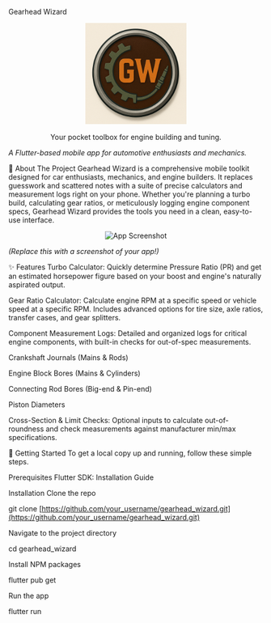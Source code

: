 Gearhead Wizard
<p align="center">
<img src="assets/logo.png" alt="Gearhead Wizard Logo" width="200"/>
</p>

<p align="center">
Your pocket toolbox for engine building and tuning.

<em>A Flutter-based mobile app for automotive enthusiasts and mechanics.</em>

</p>

📖 About The Project
Gearhead Wizard is a comprehensive mobile toolkit designed for car enthusiasts, mechanics, and engine builders. It replaces guesswork and scattered notes with a suite of precise calculators and measurement logs right on your phone. Whether you're planning a turbo build, calculating gear ratios, or meticulously logging engine component specs, Gearhead Wizard provides the tools you need in a clean, easy-to-use interface.

<p align="center">
<img src="https://www.google.com/search?q=https://i.imgur.com/your_screenshot_url.png" alt="App Screenshot" width="300"/>

<em>(Replace this with a screenshot of your app!)</em>

</p>

✨ Features
Turbo Calculator: Quickly determine Pressure Ratio (PR) and get an estimated horsepower figure based on your boost and engine's naturally aspirated output.

Gear Ratio Calculator: Calculate engine RPM at a specific speed or vehicle speed at a specific RPM. Includes advanced options for tire size, axle ratios, transfer cases, and gear splitters.

Component Measurement Logs: Detailed and organized logs for critical engine components, with built-in checks for out-of-spec measurements.

Crankshaft Journals (Mains & Rods)

Engine Block Bores (Mains & Cylinders)

Connecting Rod Bores (Big-end & Pin-end)

Piston Diameters

Cross-Section & Limit Checks: Optional inputs to calculate out-of-roundness and check measurements against manufacturer min/max specifications.

🚀 Getting Started
To get a local copy up and running, follow these simple steps.

Prerequisites
Flutter SDK: Installation Guide

Installation
Clone the repo

git clone [https://github.com/your_username/gearhead_wizard.git](https://github.com/your_username/gearhead_wizard.git)


Navigate to the project directory

cd gearhead_wizard


Install NPM packages

flutter pub get


Run the app

flutter run

